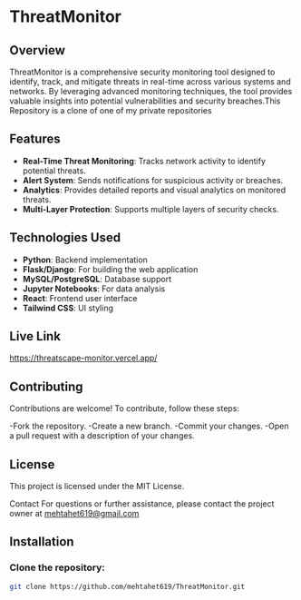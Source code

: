 # ThreatMonitor

## Overview
ThreatMonitor is a comprehensive security monitoring tool designed to identify, track, and mitigate threats in real-time across various systems and networks. By leveraging advanced monitoring techniques, the tool provides valuable insights into potential vulnerabilities and security breaches.This Repository is a clone of one of my private repositories 

## Features
- **Real-Time Threat Monitoring**: Tracks network activity to identify potential threats.
- **Alert System**: Sends notifications for suspicious activity or breaches.
- **Analytics**: Provides detailed reports and visual analytics on monitored threats.
- **Multi-Layer Protection**: Supports multiple layers of security checks.

## Technologies Used
- **Python**: Backend implementation
- **Flask/Django**: For building the web application
- **MySQL/PostgreSQL**: Database support
- **Jupyter Notebooks**: For data analysis
- **React**: Frontend user interface
- **Tailwind CSS**: UI styling

## Live Link
https://threatscape-monitor.vercel.app/


## Contributing
Contributions are welcome! To contribute, follow these steps:

-Fork the repository.
-Create a new branch.
-Commit your changes.
-Open a pull request with a description of your changes.

## License
This project is licensed under the MIT License.

Contact
For questions or further assistance, please contact the project owner at mehtahet619@gmail.com

## Installation

### Clone the repository:
```bash
git clone https://github.com/mehtahet619/ThreatMonitor.git
